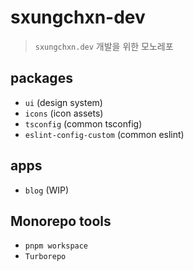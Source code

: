 # sxungchxn-dev

> `sxungchxn.dev` 개발을 위한 모노레포

## packages

- `ui` (design system)
- `icons` (icon assets)
- `tsconfig` (common tsconfig)
- `eslint-config-custom` (common eslint)

## apps

- `blog` (WIP)

## Monorepo tools

- `pnpm workspace`
- `Turborepo`
